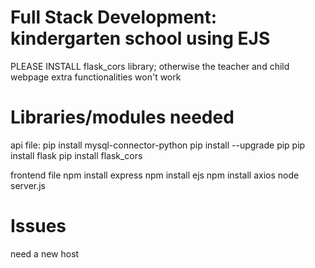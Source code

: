 # Full Stack Development: kindergarten school using EJS

PLEASE INSTALL flask_cors library; otherwise the teacher and child webpage extra functionalities won't work

# Libraries/modules needed
api file:
pip install mysql-connector-python
pip install --upgrade pip
pip install flask
pip install flask_cors

frontend file
npm install express
npm install ejs
npm install axios
node server.js

# Issues
need a new host
